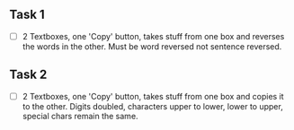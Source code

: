 ## Task 1
* [ ] 2 Textboxes, one 'Copy' button, takes stuff from one box and reverses the words in the other. Must be word reversed not sentence reversed.
## Task 2
* [ ] 2 Textboxes, one 'Copy' button, takes stuff from one box and copies it to the other. Digits doubled, characters upper to lower, lower to upper, special chars remain the same.